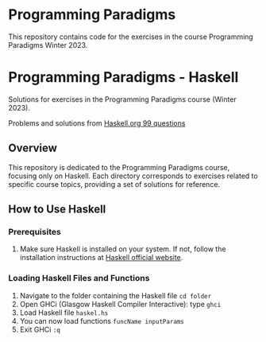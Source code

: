 # Programming Paradigms

This repository contains code for the exercises in the course Programming Paradigms Winter 2023.

# Programming Paradigms - Haskell

Solutions for exercises in the Programming Paradigms course (Winter 2023).

Problems and solutions from [Haskell.org 99 questions](http://wiki.haskell.org/99_questions/1_to_10)

## Overview

This repository is dedicated to the Programming Paradigms course, focusing only on Haskell. Each directory corresponds to exercises related to specific course topics, providing a set of solutions for reference.

## How to Use Haskell

### Prerequisites

1. Make sure Haskell is installed on your system. If not, follow the installation instructions at [Haskell official website](https://www.haskell.org/ghcup/install/).

### Loading Haskell Files and Functions

1. Navigate to the folder containing the Haskell file `cd folder`
2. Open GHCi (Glasgow Haskell Compiler Interactive): type `ghci`
3. Load Haskell file `haskel.hs`
4. You can now load functions `funcName inputParams`
5. Exit GHCi `:q`
